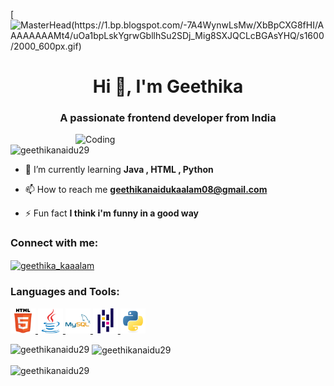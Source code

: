 [![MasterHead(https://1.bp.blogspot.com/-7A4WynwLsMw/XbBpCXG8fHI/AAAAAAAAMt4/uOa1bpLskYgrwGbllhSu2SDj_Mig8SXJQCLcBGAsYHQ/s1600/2000_600px.gif)](http://ww25.rishavchanda.io/?subid1=20240609-1737-433b-86e5-3b1dd803ad7e)
<h1 align="center">Hi 👋, I'm Geethika</h1>
<h3 align="center">A passionate frontend developer from India</h3>
<img align="right" alt="Coding" width="400" src="https://encrypted-tbn0.gstatic.com/images?q=tbn:ANd9GcTJsKZVppBhshJBN6_RHp9luylwz4eQO4I8Tg&s">

<p align="left"> <img src="https://komarev.com/ghpvc/?username=geethikanaidu29&label=Profile%20views&color=0e75b6&style=flat" alt="geethikanaidu29" /> </p>

- 🌱 I’m currently learning **Java , HTML , Python**

- 📫 How to reach me **geethikanaidukaalam08@gmail.com**

- ⚡ Fun fact **I think i'm funny in a good way**

<h3 align="left">Connect with me:</h3>
<p align="left">
<a href="https://instagram.com/geethika_kaaalam" target="blank"><img align="center" src="https://raw.githubusercontent.com/rahuldkjain/github-profile-readme-generator/master/src/images/icons/Social/instagram.svg" alt="geethika_kaaalam" height="30" width="40" /></a>
</p>

<h3 align="left">Languages and Tools:</h3>
<p align="left"> <a href="https://www.w3.org/html/" target="_blank" rel="noreferrer"> <img src="https://raw.githubusercontent.com/devicons/devicon/master/icons/html5/html5-original-wordmark.svg" alt="html5" width="40" height="40"/> </a> <a href="https://www.java.com" target="_blank" rel="noreferrer"> <img src="https://raw.githubusercontent.com/devicons/devicon/master/icons/java/java-original.svg" alt="java" width="40" height="40"/> </a> <a href="https://www.mysql.com/" target="_blank" rel="noreferrer"> <img src="https://raw.githubusercontent.com/devicons/devicon/master/icons/mysql/mysql-original-wordmark.svg" alt="mysql" width="40" height="40"/> </a> <a href="https://pandas.pydata.org/" target="_blank" rel="noreferrer"> <img src="https://raw.githubusercontent.com/devicons/devicon/2ae2a900d2f041da66e950e4d48052658d850630/icons/pandas/pandas-original.svg" alt="pandas" width="40" height="40"/> </a> <a href="https://www.python.org" target="_blank" rel="noreferrer"> <img src="https://raw.githubusercontent.com/devicons/devicon/master/icons/python/python-original.svg" alt="python" width="40" height="40"/> </a> </p>

<p><img align="left" src="https://github-readme-stats.vercel.app/api/top-langs?username=geethikanaidu29&show_icons=true&locale=en&layout=compact" alt="geethikanaidu29" /></p>

<p>&nbsp;<img align="center" src="https://github-readme-stats.vercel.app/api?username=geethikanaidu29&show_icons=true&locale=en" alt="geethikanaidu29" /></p>

<p><img align="center" src="https://github-readme-streak-stats.herokuapp.com/?user=geethikanaidu29&" alt="geethikanaidu29" /></p>
